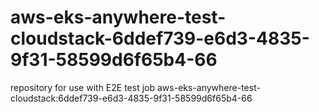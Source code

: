 # aws-eks-anywhere-test-cloudstack-6ddef739-e6d3-4835-9f31-58599d6f65b4-66
repository for use with E2E test job aws-eks-anywhere-test-cloudstack:6ddef739-e6d3-4835-9f31-58599d6f65b4-66
